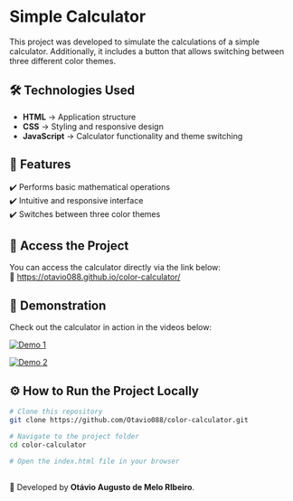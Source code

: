 # Simple Calculator

This project was developed to simulate the calculations of a simple calculator. Additionally, it includes a button that allows switching between three different color themes.

## 🛠 Technologies Used
- **HTML** → Application structure
- **CSS** → Styling and responsive design
- **JavaScript** → Calculator functionality and theme switching

## 📌 Features
✔️ Performs basic mathematical operations  
✔️ Intuitive and responsive interface  
✔️ Switches between three color themes  

## 🔗 Access the Project
You can access the calculator directly via the link below:  
🔗 https://otavio088.github.io/color-calculator/

## 🎥 Demonstration
Check out the calculator in action in the videos below:

[![Demo 1](https://github.com/Otavio088/Calculadora/assets/124527969/00ad90fb-93fb-4acf-9121-14135d48737e)](https://github.com/Otavio088/Calculadora/assets/124527969/00ad90fb-93fb-4acf-9121-14135d48737e)

[![Demo 2](https://github.com/Otavio088/Calculadora/assets/124527969/2e1c6b5a-860e-4de5-901f-41fc9b65e443)](https://github.com/Otavio088/Calculadora/assets/124527969/2e1c6b5a-860e-4de5-901f-41fc9b65e443)

## ⚙️ How to Run the Project Locally
```sh
# Clone this repository
git clone https://github.com/Otavio088/color-calculator.git

# Navigate to the project folder
cd color-calculator

# Open the index.html file in your browser
```

##
🚀 Developed by **Otávio Augusto de Melo RIbeiro**.
